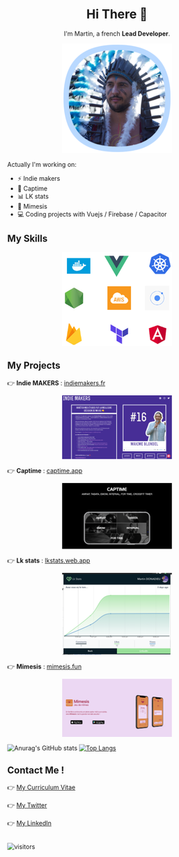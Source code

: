 
<h1 align=center>Hi There 👋</h1>

<p align=center>
  I'm Martin, a french <strong>Lead Developer</strong>.
</p>

<p align=center>
<img width="50%" src="https://github.com/riderx/riderx/blob/main/profil_martin.png"></img>
</p>

Actually I'm working on: 

* ⚡️ Indie makers
* 💪 Captime
* 📊 LK stats
* 🥳 Mimesis
* :computer: Coding projects with Vuejs / Firebase / Capacitor

## My Skills
<p align=center>
<img src="https://github.com/riderx/riderx/blob/main/skills.png" width="50%"></img>
</p>

## My Projects

:point_right: **Indie MAKERS** : [indiemakers.fr](https://indiemakers.fr)
<p align=center>
<img src="https://github.com/riderx/riderx/blob/main/indiemakers.png" width="50%"></img>
</p>

:point_right: **Captime** : [captime.app](https://captime.app)
<p align=center>
<img src="https://github.com/riderx/riderx/blob/main/captime.png" width="50%"></img>
</p>

:point_right: **Lk stats** : [lkstats.web.app](https://lkstats.web.app/welcome)
<p align=center>
<img src="https://github.com/riderx/riderx/blob/main/lkstats.png" width="50%"></img>
</p>

:point_right: **Mimesis** : [mimesis.fun](https://mimesis.fun)
<p align=center>
<img src="https://github.com/riderx/riderx/blob/main/mimesis-landing.png" width="50%"></img>
</p>

![Anurag's GitHub stats](https://github-readme-stats.vercel.app/api?username=riderx&theme=dracula)
[![Top Langs](https://github-readme-stats.vercel.app/api/top-langs/?username=anuraghazra&theme=dracula)](https://github.com/anuraghazra/github-readme-stats)

## Contact Me !

:point_right: [My Curriculum Vitae](CV_MARTIN_DONADIEU.pdf)<br><br>
:point_right: [My Twitter](https://twitter.com/martindonadieu)<br><br>
:point_right: [My LinkedIn](https://www.linkedin.com/in/martindonadieu)<br><br>

![visitors](https://visitor-badge.glitch.me/badge?page_id=riderx.riderx)
